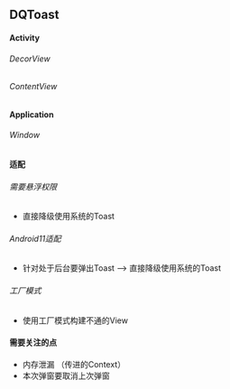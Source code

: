 ## DQToast

#### Activity

###### DecorView

###### ContentView

#### Application

###### Window

#### 适配

###### 需要悬浮权限
- 直接降级使用系统的Toast

###### Android11适配
- 针对处于后台要弹出Toast --> 直接降级使用系统的Toast

###### 工厂模式
- 使用工厂模式构建不通的View


#### 需要关注的点
- 内存泄漏 （传进的Context）
- 本次弹窗要取消上次弹窗